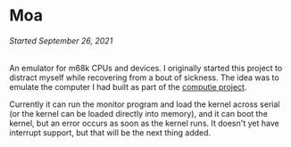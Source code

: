 
Moa
===

###### *Started September 26, 2021*

An emulator for m68k CPUs and devices.  I originally started this project to
distract myself while recovering from a bout of sickness.  The idea was to
emulate the computer I had built as part of the
[computie project](https://github.com/transistorfet/computie).

Currently it can run the monitor program and load the kernel across serial
(or the kernel can be loaded directly into memory), and it can boot the kernel,
but an error occurs as soon as the kernel runs.  It doesn't yet have interrupt
support, but that will be the next thing added.

